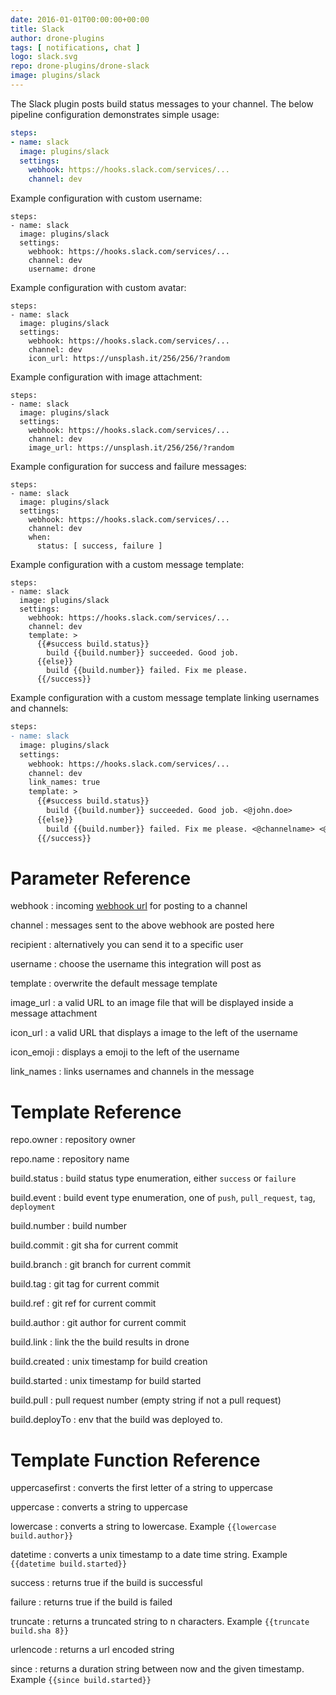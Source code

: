 ```yaml
---
date: 2016-01-01T00:00:00+00:00
title: Slack
author: drone-plugins
tags: [ notifications, chat ]
logo: slack.svg
repo: drone-plugins/drone-slack
image: plugins/slack
---
```


The Slack plugin posts build status messages to your channel. The below pipeline configuration demonstrates simple usage:

```yaml
steps:
- name: slack
  image: plugins/slack
  settings:
    webhook: https://hooks.slack.com/services/...
    channel: dev
```

Example configuration with custom username:

```
steps:
- name: slack
  image: plugins/slack
  settings:
    webhook: https://hooks.slack.com/services/...
    channel: dev
    username: drone
```

Example configuration with custom avatar:

```
steps:
- name: slack
  image: plugins/slack
  settings:
    webhook: https://hooks.slack.com/services/...
    channel: dev
    icon_url: https://unsplash.it/256/256/?random
```

Example configuration with image attachment:

```
steps:
- name: slack
  image: plugins/slack
  settings:
    webhook: https://hooks.slack.com/services/...
    channel: dev
    image_url: https://unsplash.it/256/256/?random
```

Example configuration for success and failure messages:

```
steps:
- name: slack
  image: plugins/slack
  settings:
    webhook: https://hooks.slack.com/services/...
    channel: dev
    when:
      status: [ success, failure ]
```

Example configuration with a custom message template:

```
steps:
- name: slack
  image: plugins/slack
  settings:
    webhook: https://hooks.slack.com/services/...
    channel: dev
    template: >
      {{#success build.status}}
        build {{build.number}} succeeded. Good job.
      {{else}}
        build {{build.number}} failed. Fix me please.
      {{/success}}
```

Example configuration with a custom message template linking usernames and channels:

```diff
steps:
- name: slack
  image: plugins/slack
  settings:
    webhook: https://hooks.slack.com/services/...
    channel: dev
    link_names: true
    template: >
      {{#success build.status}}
        build {{build.number}} succeeded. Good job. <@john.doe>
      {{else}}
        build {{build.number}} failed. Fix me please. <@channelname> <@someone>
      {{/success}}
```

# Parameter Reference

webhook
: incoming [webhook url](https://my.slack.com/services/new/incoming-webhook) for posting to a channel

channel
: messages sent to the above webhook are posted here

recipient
: alternatively you can send it to a specific user

username
: choose the username this integration will post as

template
: overwrite the default message template

image_url
: a valid URL to an image file that will be displayed inside a message attachment

icon_url
: a valid URL that displays a image to the left of the username

icon_emoji
: displays a emoji to the left of the username

link_names
: links usernames and channels in the message

# Template Reference

repo.owner
: repository owner

repo.name
: repository name

build.status
: build status type enumeration, either `success` or `failure`

build.event
: build event type enumeration, one of `push`, `pull_request`, `tag`, `deployment`

build.number
: build number

build.commit
: git sha for current commit

build.branch
: git branch for current commit

build.tag
: git tag for current commit

build.ref
: git ref for current commit

build.author
: git author for current commit

build.link
: link the the build results in drone

build.created
: unix timestamp for build creation

build.started
: unix timestamp for build started

build.pull
: pull request number (empty string if not a pull request)

build.deployTo
: env that the build was deployed to.

# Template Function Reference

uppercasefirst
: converts the first letter of a string to uppercase

uppercase
: converts a string to uppercase

lowercase
: converts a string to lowercase. Example `{{lowercase build.author}}`

datetime
: converts a unix timestamp to a date time string. Example `{{datetime build.started}}`

success
: returns true if the build is successful

failure
: returns true if the build is failed

truncate
: returns a truncated string to n characters. Example `{{truncate build.sha 8}}`

urlencode
: returns a url encoded string

since
: returns a duration string between now and the given timestamp. Example `{{since build.started}}`
